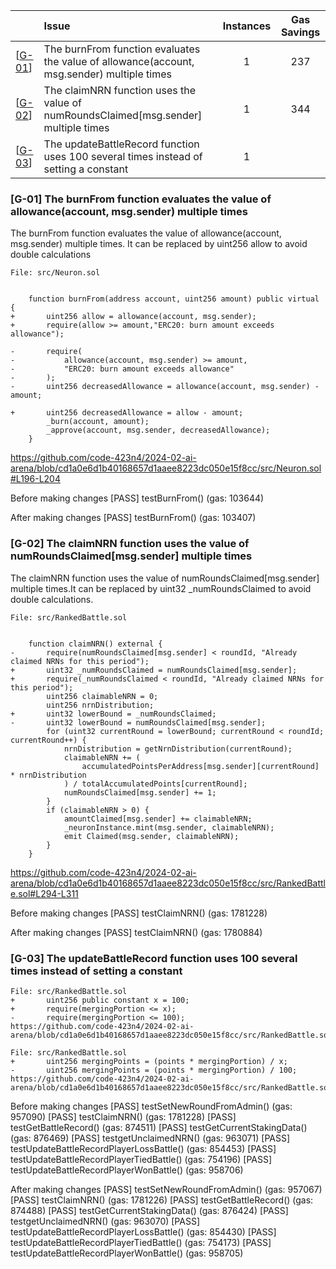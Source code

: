 | |Issue|Instances| Gas Savings
|-|:-|:-:|:-:|
| [[G-01](#g-01)] | The burnFrom function evaluates the value of allowance(account, msg.sender) multiple times | 1| 237|
| [[G-02](#g-02)] | The claimNRN function uses the value of numRoundsClaimed[msg.sender] multiple times | 1| 344|
| [[G-03](#g-03)] | The updateBattleRecord function uses 100 several times instead of setting a constant | 1| |

### [G-01] The burnFrom function evaluates the value of allowance(account, msg.sender) multiple times
The burnFrom function evaluates the value of allowance(account, msg.sender) multiple times. It can be replaced by uint256 allow to avoid double calculations

```solidity
File: src/Neuron.sol


    function burnFrom(address account, uint256 amount) public virtual {
+       uint256 allow = allowance(account, msg.sender);
+       require(allow >= amount,"ERC20: burn amount exceeds allowance");

-       require(
-           allowance(account, msg.sender) >= amount, 
-           "ERC20: burn amount exceeds allowance"
-       );
-       uint256 decreasedAllowance = allowance(account, msg.sender) - amount;

+       uint256 decreasedAllowance = allow - amount;
        _burn(account, amount);
        _approve(account, msg.sender, decreasedAllowance);
    }
```

https://github.com/code-423n4/2024-02-ai-arena/blob/cd1a0e6d1b40168657d1aaee8223dc050e15f8cc/src/Neuron.sol#L196-L204

Before making changes
[PASS] testBurnFrom() (gas: 103644)

After making changes
[PASS] testBurnFrom() (gas: 103407)

### [G-02] The claimNRN function uses the value of numRoundsClaimed[msg.sender] multiple times
The claimNRN function uses the value of numRoundsClaimed[msg.sender] multiple times.It can be replaced by uint32 _numRoundsClaimed to avoid double calculations.
```solidity
File: src/RankedBattle.sol


    function claimNRN() external {
-       require(numRoundsClaimed[msg.sender] < roundId, "Already claimed NRNs for this period");
+       uint32 _numRoundsClaimed = numRoundsClaimed[msg.sender];
+       require(_numRoundsClaimed < roundId, "Already claimed NRNs for this period");
        uint256 claimableNRN = 0;
        uint256 nrnDistribution;
+       uint32 lowerBound = _numRoundsClaimed;
-       uint32 lowerBound = numRoundsClaimed[msg.sender];
        for (uint32 currentRound = lowerBound; currentRound < roundId; currentRound++) {
            nrnDistribution = getNrnDistribution(currentRound);
            claimableNRN += (
                accumulatedPointsPerAddress[msg.sender][currentRound] * nrnDistribution   
            ) / totalAccumulatedPoints[currentRound];
            numRoundsClaimed[msg.sender] += 1;
        }
        if (claimableNRN > 0) {
            amountClaimed[msg.sender] += claimableNRN;
            _neuronInstance.mint(msg.sender, claimableNRN);
            emit Claimed(msg.sender, claimableNRN);
        }
    }
```
https://github.com/code-423n4/2024-02-ai-arena/blob/cd1a0e6d1b40168657d1aaee8223dc050e15f8cc/src/RankedBattle.sol#L294-L311

Before making changes
[PASS] testClaimNRN() (gas: 1781228)

After making changes
[PASS] testClaimNRN() (gas: 1780884)

### [G-03] The updateBattleRecord function uses 100 several times instead of setting a constant

```solidity
File: src/RankedBattle.sol
+       uint256 public constant x = 100;
+       require(mergingPortion <= x);
-       require(mergingPortion <= 100);
https://github.com/code-423n4/2024-02-ai-arena/blob/cd1a0e6d1b40168657d1aaee8223dc050e15f8cc/src/RankedBattle.sol#L332
```

```solidity
File: src/RankedBattle.sol
+       uint256 mergingPoints = (points * mergingPortion) / x;
-       uint256 mergingPoints = (points * mergingPortion) / 100;
https://github.com/code-423n4/2024-02-ai-arena/blob/cd1a0e6d1b40168657d1aaee8223dc050e15f8cc/src/RankedBattle.sol#L449
```
Before making changes
[PASS] testSetNewRoundFromAdmin() (gas: 957090)
[PASS] testClaimNRN() (gas: 1781228)
[PASS] testGetBattleRecord() (gas: 874511)
[PASS] testGetCurrentStakingData() (gas: 876469)
[PASS] testgetUnclaimedNRN() (gas: 963071)
[PASS] testUpdateBattleRecordPlayerLossBattle() (gas: 854453)
[PASS] testUpdateBattleRecordPlayerTiedBattle() (gas: 754196)
[PASS] testUpdateBattleRecordPlayerWonBattle() (gas: 958706)

After making changes
[PASS] testSetNewRoundFromAdmin() (gas: 957067)
[PASS] testClaimNRN() (gas: 1781226)
[PASS] testGetBattleRecord() (gas: 874488)
[PASS] testGetCurrentStakingData() (gas: 876424)
[PASS] testgetUnclaimedNRN() (gas: 963070)
[PASS] testUpdateBattleRecordPlayerLossBattle() (gas: 854430)
[PASS] testUpdateBattleRecordPlayerTiedBattle() (gas: 754173)
[PASS] testUpdateBattleRecordPlayerWonBattle() (gas: 958705)